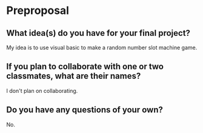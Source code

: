 # Preproposal

## What idea(s) do you have for your final project?

My idea is to use visual basic to make a random number slot machine game.

## If you plan to collaborate with one or two classmates, what are their names?

I don't plan on collaborating.

## Do you have any questions of your own?

No.

